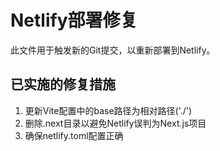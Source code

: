 # Netlify部署修复

此文件用于触发新的Git提交，以重新部署到Netlify。

## 已实施的修复措施

1. 更新Vite配置中的base路径为相对路径('./')
2. 删除.next目录以避免Netlify误判为Next.js项目
3. 确保netlify.toml配置正确